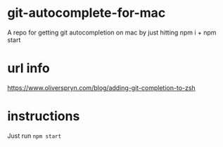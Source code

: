 # git-autocomplete-for-mac
A repo for getting git autocompletion on mac by just hitting npm i + npm start

# url info
https://www.oliverspryn.com/blog/adding-git-completion-to-zsh

# instructions

Just run `npm start`